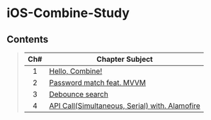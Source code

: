 # iOS-Combine-Study
## Contents
> |Ch#|Chapter Subject|
> |:---:|---|
> |1|[Hello, Combine!](https://github.com/dh3183/Combine-Study/blob/main/documentation/Hello%2C%20Combine.md)|
> |2|[Password match feat. MVVM](https://github.com/dh3183/Combine-Study/blob/main/documentation/Password%20match.md)|
> |3|[Debounce search](https://github.com/dh3183/Combine-Study/blob/main/documentation/Debounce%20search.md)|
> |4|[API Call(Simultaneous, Serial) with. Alamofire](https://github.com/dh3183/Combine-Study/blob/main/documentation/API%20Call.md)|